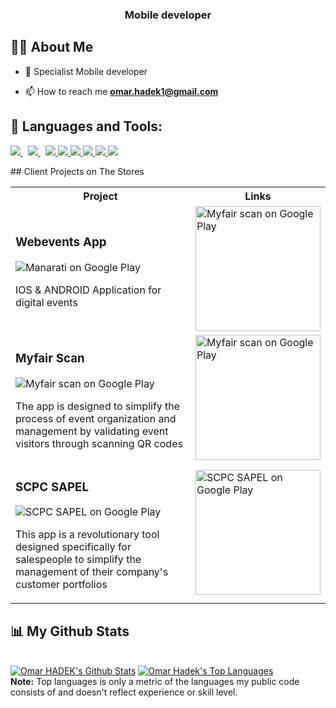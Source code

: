 <h3 align="center">Mobile developer</h3>


## 🙋‍♂️ About Me

- 🔭 Specialist Mobile developer 

- 📫 How to reach me **omar.hadek1@gmail.com**

## 🚀 Languages and Tools:

<p align="left"> 
     <a style="padding-right:8px;" href="https://dart.dev/" target="_blank"> <img src="https://img.icons8.com/color/48/000000/dart.png"/> </a>
    <a style="padding-right:8px;" href="https://flutter.dev/" target="_blank"> <img src="https://img.icons8.com/color/48/000000/flutter.png"/> </a>
    <a href="https://developer.mozilla.org/en-US/docs/Web/JavaScript" target="_blank"> <img src="https://img.icons8.com/color/48/000000/javascript.png"/> </a> 
    <a href="https://www.w3.org/html/" target="_blank"> <img src="https://img.icons8.com/color/48/000000/html-5.png"/> </a> 
    <a href="https://www.w3schools.com/css/" target="_blank"> <img src="https://img.icons8.com/color/48/000000/css3.png"/> </a> 
    <a href="https://www.php.net/" target="_blank"> <img src="https://img.icons8.com/color/48/000000/php.png"/> </a> 
    <a href="https://firebase.google.com/" target="_blank"> <img src="https://img.icons8.com/color/48/000000/firebase.png"/> </a> 
    <a href="https://docs.microsoft.com/en-us/dotnet/csharp/" target="_blank"> <img src="https://img.icons8.com/color/48/000000/c-sharp-logo.png"/> </a>

    
</p>
<!-- 
[![React Badge](https://img.shields.io/badge/-React-61DBFB?style=for-the-badge&labelColor=black&logo=react&logoColor=61DBFB)](#)  [![Javascript Badge](https://img.shields.io/badge/-Javascript-F0DB4F?style=for-the-badge&labelColor=black&logo=javascript&logoColor=F0DB4F)](#) [![Typescript Badge](https://img.shields.io/badge/-Typescript-007acc?style=for-the-badge&labelColor=black&logo=typescript&logoColor=007acc)](#) [![Nodejs Badge](https://img.shields.io/badge/-Nodejs-3C873A?style=for-the-badge&labelColor=black&logo=node.js&logoColor=3C873A)](#) [![GraphQL Badge](https://img.shields.io/badge/-GraphQl-e535ab?style=for-the-badge&labelColor=black&logo=node.js&logoColor=e535ab)](#)
<br/> -->
## Client Projects on The Stores

<table>
	<tbody width="100%">
	<tr>
		<th>Project</th>	
		<th>Links</th>
	</tr>
    <tr>
     <td>
			<h3>Webevents App</h3>
            <img  src="https://upwork-usw2-prod-agora-file-storage.s3.us-west-2.amazonaws.com/profile/portfolio/thumbnail/671fd9067f336844049a78555fab2f15?response-content-disposition=inline;+filename=%22image_large%22;+filename*=utf-8%27%27image_large&X-Amz-Security-Token=IQoJb3JpZ2luX2VjEEsaCXVzLXdlc3QtMiJHMEUCIQDXJ9dcY4NnyZPmzKUbY%2BibsQj8uJsTU%2B3I99WUPjxY2AIgTDaF3XR48MXKrvvnIzufOIKKx4e1ipUaGUIDRtolnbcqzQQIdBAAGgw3Mzk5MzkxNzM4MTkiDB%2BWgi6X3cQEFMaWEyqqBP8NwrncvV5t7mhLZ8u4Dca3X7kQRwCa3DdjXtZi2XLgX/6VmsSeEc0NGIfBZixq1inCWq4qjEaYd0kzDYfPtVOBvhkpW0aNYVSjeqC4uURy/smrluWCp%2BNfm0OhV0/MSrJzEUzcWGJ8Vazh8z7X5G90m3EhJuBIH/CYQ3t9k7zUbIDUpHkefMHaxD9eGpy6EDXDHcSaWwiC5n29oh8hdsltfgQgbfolKw3WR9pj5yKQU0g2Cfs9Q7wkzv5dG9iuWS1GE1KkB2QpQgYqiOCmwy%2BctMWfopqTeXQXKvTM96Js7jL0SrV0SJ2GcGUFFrpcwqIj2vmFV0RfrUGXWjn9yrgljxXGfB9nXHOhPEHRBMQsoITr23BsZaPO1pHB03VHJF4LgwdDJr0Brpiv1ZmJroXB2mnwYV3ynMkF9YAdFPg8fYNBc4Q2GSKllndA2BxP/gv%2BNA5b9wtE7op1nJEcvpKsjB2rKbAEZCzh1%2BwvtPrHWfWLQ9mh/n6OcbM0uSJZy6MEM3HQnakcLqHN%2BFDFlCb45dqUSYW2TKRmjJZ7rASeGj5UqkVIoAjNFkxHj2fvvxRsDfTY7xPmhyXrZ4bEUnLJ2N0lICYmANM99WTFRkJLnucIyEDnB1uB4BilgFfc/wq0V40kY/zffLxb/ywjiZ1XWeWQPd/Pu%2BNmMRtyKoOk9xhw0CdKJIr/M1ZIPID9wKb8ReoFGt1S7MFR9tOAuegTWkHgoIa56or/MLmH6akGOqcB0U/VuAPY7kqxCAR4z8y5K9Ygl0YQakAH1Kj4GDVq/8ch/5m5F7CDTmRvETDYo28g1LzMQPWjLbFemzK4nPmTo2ElwvPQbuAEo9OHSIAseu86zbg0JXKkRwJjQXk/4WAJV7T/UMIwrwE2uZauVg85kAgmOqVG2BT2sFW5NnH2ybQmRL2u4y/zysIDKQTfkhsDy1ftoaGgUhoDM0ZUmYF0RfCs/WjmCsg=&X-Amz-Algorithm=AWS4-HMAC-SHA256&X-Amz-Date=20231026T125036Z&X-Amz-SignedHeaders=host&X-Amz-Expires=900&X-Amz-Credential=ASIA2YR6PYW5WZY632NP/20231026/us-west-2/s3/aws4_request&X-Amz-Signature=94328845254bb194ebc05d57d023c138a10b7a00aacb88a13a25ff34540f2088" alt="Manarati on Google Play" />
			<p>IOS & ANDROID Application for digital events
		</td>
		<td>
			<div>
				<a href="https://play.google.com/store/apps/details?id=com.webevents.webevents_app">
                <img width="200px" src="https://user-images.githubusercontent.com/50345358/161318656-3c9d06f0-8782-4d6f-9d85-af9ef0246766.png" alt="Myfair scan on Google Play" />
                </a>
			</div>
		</td>	
	</tr>
	<tr>
		<td>
			<h3>Myfair Scan</h3>
            <img src="https://upwork-usw2-prod-agora-file-storage.s3.us-west-2.amazonaws.com/profile/portfolio/thumbnail/da32236c4b59f96927bbf751fc589aef?response-content-disposition=inline;+filename=%22image_original%22;+filename*=utf-8%27%27image_original&X-Amz-Security-Token=IQoJb3JpZ2luX2VjEEsaCXVzLXdlc3QtMiJHMEUCIEqHRQGPvTYzU6vSN7vVWkjxdgpS4FztlxfIDS8T8HoNAiEA2w3zCWqyLi790nmSFVZFbJicFK/1SPsqSQtN6l/jRwMqzQQIdBAAGgw3Mzk5MzkxNzM4MTkiDLb91RXcWwQRjLcu5CqqBI0tEBUPHkyw96c8bOtn5Z5tWYO5GN6X9C4cDXGmAfgyllxuHnmgZ6zR5n%2Btye7tJFRrCukXEmfJ/ODA3hxlhGvA/SHVAT18MqjskWZ0eM6TVbejln46/NkpqHJYludnaVtzRdZZE1%2BlS/FdRfUOkJASqKSlLhFiBdztNx8%2BguV6KnYInG%2BO8JuxPlsaunoVVzExW8T5FXkvaxroNehVj24j5vfrbMpiIPmvfecaEe5hOmsyOIj9GYQSwSMVLrXDfVvCzKeaF54sZi7oX8lLxt6NmB7SdtZ8w5xe%2BgrpII6cCL4iwgsVmHUUVfhD7SNjVQACyi4yj8w7d2/7uO1AP/jiv7yqbxKM0TKti8Wf12uLtyLsK4hvMmahB9DqRohDoZiV%2BarNjgFki1hnTx9b7knvNBiAee4GZt2B3asuRMiIaY94DyScZrbN5AgZTHNgTjv26CHQm0YE3RmB7YPGLHoj6O4opO8P1j1b7IbqVORJXnmk9zE8vAnb57CoAfr7E2pazTUOJor4LjsAInDX81ORU1ecWnyvPSrZZ1Qq1h/D5GOPOrZEAqO6mIVQDrNB14VVh3bIgQ5tEEBPh7T74dfmtJk4rxL2LgUwkuWpgo97N4duGTtwJjdp%2BJjlYFN1Inzhk3FWvriqEM%2B0N1rVDN8VTVU8pZfW8DVfFipFFLWg9ZrcfjD0mNOD7kpGNtV%2B%2BxKDE5DL8eh4KmddLlg4dQvzOO3vV%2Bja2x23MJmJ6akGOqcBP8x6ht%2By5GiGP8/bMI20q4da3sYfjCyRWwT7xERxI%2BYmoT5HbYreIxSaapxcRTmOCcjwdBEa8180WPIOoXQ79mfvpTxnamWBgYsOdYgFbO5TkTWMUjT5eOrv3bIM73nzSftyR4%2BWHDAhJJl/tEMtFcw1pzP/AngGg4shfInYe1LhF87eCT9xCaeewjs24ETzDFfjo2o0vE1CWtVhxiOhNDb4cuDIqhQ=&X-Amz-Algorithm=AWS4-HMAC-SHA256&X-Amz-Date=20231026T130305Z&X-Amz-SignedHeaders=host&X-Amz-Expires=900&X-Amz-Credential=ASIA2YR6PYW54ICZDLGE/20231026/us-west-2/s3/aws4_request&X-Amz-Signature=9e32212e9b99b69e5dba7366aff78a3c222a7d82b3b7aca07a793118eabf2f4f" alt="Myfair scan on Google Play" />
			<p>The app is designed to simplify the process of event organization and management by validating event visitors through scanning QR codes
		</td>
		<td>
			<div>
				<a href="https://play.google.com/store/apps/details?id=com.webevents.webevents_app">
                <img width="200px" src="https://user-images.githubusercontent.com/50345358/161318656-3c9d06f0-8782-4d6f-9d85-af9ef0246766.png" alt="Myfair scan on Google Play" />
                </a>
			</div>
		</td>
	</tr>
	<tr>
        <td>
			<h3>SCPC SAPEL</h3>
            <img  src="https://upwork-usw2-prod-agora-file-storage.s3.us-west-2.amazonaws.com/profile/portfolio/thumbnail/aae1f2a1485a56b9fc18eddacba2c680?response-content-disposition=inline;+filename=%22image_original%22;+filename*=utf-8%27%27image_original&X-Amz-Security-Token=IQoJb3JpZ2luX2VjEEsaCXVzLXdlc3QtMiJHMEUCIQDXJ9dcY4NnyZPmzKUbY%2BibsQj8uJsTU%2B3I99WUPjxY2AIgTDaF3XR48MXKrvvnIzufOIKKx4e1ipUaGUIDRtolnbcqzQQIdBAAGgw3Mzk5MzkxNzM4MTkiDB%2BWgi6X3cQEFMaWEyqqBP8NwrncvV5t7mhLZ8u4Dca3X7kQRwCa3DdjXtZi2XLgX/6VmsSeEc0NGIfBZixq1inCWq4qjEaYd0kzDYfPtVOBvhkpW0aNYVSjeqC4uURy/smrluWCp%2BNfm0OhV0/MSrJzEUzcWGJ8Vazh8z7X5G90m3EhJuBIH/CYQ3t9k7zUbIDUpHkefMHaxD9eGpy6EDXDHcSaWwiC5n29oh8hdsltfgQgbfolKw3WR9pj5yKQU0g2Cfs9Q7wkzv5dG9iuWS1GE1KkB2QpQgYqiOCmwy%2BctMWfopqTeXQXKvTM96Js7jL0SrV0SJ2GcGUFFrpcwqIj2vmFV0RfrUGXWjn9yrgljxXGfB9nXHOhPEHRBMQsoITr23BsZaPO1pHB03VHJF4LgwdDJr0Brpiv1ZmJroXB2mnwYV3ynMkF9YAdFPg8fYNBc4Q2GSKllndA2BxP/gv%2BNA5b9wtE7op1nJEcvpKsjB2rKbAEZCzh1%2BwvtPrHWfWLQ9mh/n6OcbM0uSJZy6MEM3HQnakcLqHN%2BFDFlCb45dqUSYW2TKRmjJZ7rASeGj5UqkVIoAjNFkxHj2fvvxRsDfTY7xPmhyXrZ4bEUnLJ2N0lICYmANM99WTFRkJLnucIyEDnB1uB4BilgFfc/wq0V40kY/zffLxb/ywjiZ1XWeWQPd/Pu%2BNmMRtyKoOk9xhw0CdKJIr/M1ZIPID9wKb8ReoFGt1S7MFR9tOAuegTWkHgoIa56or/MLmH6akGOqcB0U/VuAPY7kqxCAR4z8y5K9Ygl0YQakAH1Kj4GDVq/8ch/5m5F7CDTmRvETDYo28g1LzMQPWjLbFemzK4nPmTo2ElwvPQbuAEo9OHSIAseu86zbg0JXKkRwJjQXk/4WAJV7T/UMIwrwE2uZauVg85kAgmOqVG2BT2sFW5NnH2ybQmRL2u4y/zysIDKQTfkhsDy1ftoaGgUhoDM0ZUmYF0RfCs/WjmCsg=&X-Amz-Algorithm=AWS4-HMAC-SHA256&X-Amz-Date=20231026T125640Z&X-Amz-SignedHeaders=host&X-Amz-Expires=900&X-Amz-Credential=ASIA2YR6PYW5WZY632NP/20231026/us-west-2/s3/aws4_request&X-Amz-Signature=8774ed5a14444096170847f00675c45e62d2fece8b067b79a5fe6821ced1fc15" alt="SCPC SAPEL on Google Play" />
			<p>This app is a revolutionary tool designed specifically for salespeople to simplify the management of their company's customer portfolios
		</td>
		<td>
			<div>
				<a href="https://play.google.com/store/apps/details?id=ma.metama.scpc">
                <img width="200px" src="https://user-images.githubusercontent.com/50345358/161318656-3c9d06f0-8782-4d6f-9d85-af9ef0246766.png" alt="SCPC SAPEL on Google Play" />
                </a>
			</div>
		</td>		
	</tr>
	</tbody>
</table>

## 📊 My Github Stats

  <br/>
    <a href="https://github.com/omar-hadek/github-readme-stats"><img alt="Omar HADEK's Github Stats" src="https://github-readme-stats.vercel.app/api?username=omar-hadek&show_icons=true&hide=contribs,prs,issues,stars&count_private=true&theme=react&hide_border=true&bg_color=0D1117" /></a>
  <a href="https://github.com/omar-hadek/github-readme-stats"><img alt="Omar Hadek's Top Languages" src="https://github-readme-stats.vercel.app/api/top-langs/?username=omar-hadek&langs_count=8&count_private=true&layout=compact&theme=react&hide_border=true&bg_color=0D1117" /></a>
  <br/>
  <b>Note:</b> Top languages is only a metric of the languages my public code consists of and doesn't reflect experience or skill level.


<br/>
<!-- <br/>

<a href="https://github.com/omar-hadek/github-readme-activity-graph"><img alt="Omar HADEK's Activity Graph" src="https://activity-graph.herokuapp.com/graph?username=omar-hadek&bg_color=0D1117&color=5BCDEC&line=5BCDEC&point=FFFFFF&hide_border=true" /></a>

<br/> -->
<br/>

## Connect with me:
<p align="left">

<a href = "https://www.linkedin.com/in/omar-hadek-5a58371ba/" target="_blank"><img src="https://img.icons8.com/fluent/48/000000/linkedin.png"/></a>
<a href = "https://twitter.com/omar_hadek" target="_blank"><img src="https://img.icons8.com/fluent/48/000000/twitter.png"/></a>
<a href = "https://www.instagram.com/omarhadekjr/" target="_blank"><img src="https://img.icons8.com/fluent/48/000000/instagram-new.png"/></a>

</p>

## ❤ Views and Followers
<a href="https://github.com/Meghna-DAS/github-profile-views-counter">
    <img src="https://komarev.com/ghpvc/?username=omar-hadek">
</a>
<a href="https://github.com/omar-hadek?tab=followers"><img src="https://img.shields.io/github/followers/omar-hadek?label=Followers&style=social" alt="GitHub Badge"></a>
